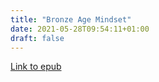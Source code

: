 ```yaml
---
title: "Bronze Age Mindset"
date: 2021-05-28T09:54:11+01:00
draft: false
---
```


[Link to epub](/rdk_website/books/bronze_age_mindset.epub)